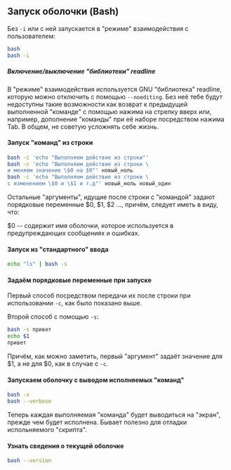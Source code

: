 ## Запуск оболочки (Bash)

Без `-i` или с ней запускается в "режиме" взаимодействия с пользователем:

```bash
bash
bash -i
```

##### Включение/выключение "библиотеки" readline

В "режиме" взаимодействия используется GNU "библиотека" readline, которую можно
отключить с помощью `--noediting`. Без неё тебе будут недоступны такие
возможности как возврат к предыдущей выполненной "команде" с помощью нажима на
стрелку вверх или, например, дополнение "команды" при её наборе посредством
нажима Tab. В общем, не советую усложнять себе жизнь.

#### Запуск "команд" из строки

```bash
bash -c 'echo "Выполняем действие из строки"'
bash -c 'echo "Выполняем действие из строки \
и меняем значение \$0 на $0"' новый_ноль
bash -c 'echo "Выполняем действие из строки \
с изменением \$0 и \$1 и т.д"' новый_ноль новый_один
```

Остальные "аргументы", идущие после строки с "командой" задают порядковые
переменные $0, $1, $2 ..., причём, следует иметь в виду, что:

$0 -- содержит имя оболочки, которое используется в предупреждающих сообщениях и
ошибках.

#### Запуск из "стандартного" ввода

```bash
echo "ls" | bash -s
```

#### Задаём порядковые переменные при запуске

Первый способ посредством передачи их после строки при использовании `-c`, как
было показано выше.

Второй способ с помощью `-s`:

```bash
bash -s привет
echo $1
привет
```

Причём, как можно заметить, первый "аргумент" задаёт значение для $1, а не для
$0, как в случае с `-c`.

#### Запускаем оболочку с выводом исполняемых "команд"

```bash
bash -v
bash --verbose
```

Теперь каждая выполняемая "команда" будет выводиться на "экран", прежде чем
будет исполнена. Бывает полезно для отладки испольняемого "скрипта".

#### Узнать сведения о текущей оболочке

```bash
bash --version
```
